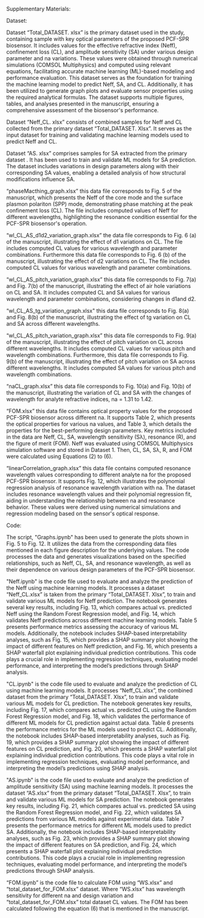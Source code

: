 Supplementary Materials:

Dataset:

Dataset “Total_DATASET. xlsx” is the primary dataset used in the study, containing sample with key optical parameters of the proposed PCF-SPR biosensor. It includes values for the effective refractive index (Neff), confinement loss (CL), and amplitude sensitivity (SA) under various design parameter and na variations. These values were obtained through numerical simulations (COMSOL Multiphysics) and computed using relevant equations, facilitating accurate machine learning (ML)-based modeling and performance evaluation. This dataset serves as the foundation for training the machine learning model to predict Neff, SA, and CL. Additionally, it has been utilized to generate graph plots and evaluate sensor properties using the required analytical formulas. The dataset supports multiple figures, tables, and analyses presented in the manuscript, ensuring a comprehensive assessment of the biosensor's performance.

Dataset “Neff_CL. xlsx” consists of combined samples for Neff and CL collected from the primary dataset “Total_DATASET. Xlsx”. It serves as the input dataset for training and validating machine learning models used to predict Neff and CL.

Dataset “AS. xlsx” comprises samples for SA extracted from the primary dataset . It has been used to train and validate ML models for SA prediction. The dataset includes variations in design parameters along with their corresponding SA values, enabling a detailed analysis of how structural modifications influence SA.

“phaseMacthing_graph.xlsx” this data file corresponds to Fig. 5 of the manuscript, which presents the Neff of the core mode and the surface plasmon polariton (SPP) mode, demonstrating phase matching at the peak confinement loss (CL). The file includes computed values of Neff for different wavelengths, highlighting the resonance condition essential for the PCF-SPR biosensor's operation. 

“wl_CL_AS_d1d2_variation_graph.xlsx” the data file corresponds to Fig. 6 (a) of the manuscript, illustrating the effect of d1 variations on CL. The file includes computed CL values for various wavelength and parameter combinations. Furthermore this data file corresponds to Fig. 6 (b) of the manuscript, illustrating the effect of d2 variations on CL. The file includes computed CL values for various wavelength and parameter combinations.

“wl_CL_AS_pitch_variation_graph.xlsx” this data file corresponds to Fig. 7(a) and Fig. 7(b) of the manuscript, illustrating the effect of air hole variations on CL and SA. It includes computed CL and SA values for various wavelength and parameter combinations, considering changes in d1and d2. 

“wl_CL_AS_tg_variation_graph.xlsx" this data file corresponds to Fig. 8(a) and Fig. 8(b) of the manuscript, illustrating the effect of tg variation on CL and SA across different wavelengths.

“wl_CL_AS_pitch_variation_graph.xlsx” this data file corresponds to Fig. 9(a) of the manuscript, illustrating the effect of pitch variation on CL across different wavelengths. It includes computed CL values for various pitch and wavelength combinations. Furthermore, this data file corresponds to Fig. 9(b) of the manuscript, illustrating the effect of pitch variation on SA across different wavelengths. It includes computed SA values for various pitch and wavelength combinations. 

“naCL_graph.xlsx” this data file corresponds to Fig. 10(a) and Fig. 10(b) of the manuscript, illustrating the variation of CL and SA with the changes of wavelength for analyte refractive indices, na = 1.31 to 1.42. 

“FOM.xlsx” this data file contains optical property values for the proposed PCF-SPR biosensor across different na. It supports Table 2, which presents the optical properties for various na values, and Table 3, which details the properties for the best-performing design parameters. Key metrics included in the data are Neff, CL, SA, wavelength sensitivity (Sλ), resonance (R), and the figure of merit (FOM). Neff was evaluated using COMSOL Multiphysics simulation software and stored in Dataset 1. Then, CL, SA, Sλ, R, and FOM were calculated using Equations (2) to (6).

“linearCorrelation_graph.xlsx” this data file contains computed resonance wavelength values corresponding to different analyte na for the proposed PCF-SPR biosensor. It supports Fig. 12, which illustrates the polynomial regression analysis of resonance wavelength variation with na. The dataset includes resonance wavelength values and their polynomial regression fit, aiding in understanding the relationship between na and resonance behavior. These values were derived using numerical simulations and regression modeling based on the sensor's optical response.

Code:

The script, "Graphs.ipynb" has been used to generate the plots shown in Fig. 5 to Fig. 12. It utilizes the data from the corresponding data files mentioned in each figure description for the underlying values. The code processes the data and generates visualizations based on the specified relationships, such as Neff, CL, SA, and resonance wavelength, as well as their dependence on various design parameters of the PCF-SPR biosensor.

"Neff.ipynb" is the code file used to evaluate and analyze the prediction of the Neff using machine learning models. It processes a dataset “Neff_CL.xlsx” is taken from the primary “Total_DATASET. Xlsx”, to train and validate various ML models for Neff prediction. The notebook generates several key results, including Fig. 13, which compares actual vs. predicted Neff using the Random Forest Regression model, and Fig. 14, which validates Neff predictions across different machine learning models. Table 5 presents performance metrics assessing the accuracy of various ML models. Additionally, the notebook includes SHAP-based interpretability analyses, such as Fig. 15, which provides a SHAP summary plot showing the impact of different features on Neff prediction, and Fig. 16, which presents a SHAP waterfall plot explaining individual prediction contributions. This code plays a crucial role in implementing regression techniques, evaluating model performance, and interpreting the model’s predictions through SHAP analysis.

"CL.ipynb" is the code file used to evaluate and analyze the prediction of CL using machine learning models. It processes “Neff_CL.xlsx”, the combined dataset from the primary “Total_DATASET. Xlsx”, to train and validate various ML models for CL prediction. The notebook generates key results, including Fig. 17, which compares actual vs. predicted CL using the Random Forest Regression model, and Fig. 18, which validates the performance of different ML models for CL prediction against actual data. Table 6 presents the performance metrics for the ML models used to predict CL. Additionally, the notebook includes SHAP-based interpretability analyses, such as Fig. 19, which provides a SHAP summary plot showing the impact of different features on CL prediction, and Fig. 20, which presents a SHAP waterfall plot explaining individual prediction contributions. This code plays a vital role in implementing regression techniques, evaluating model performance, and interpreting the model’s predictions using SHAP analysis.

"AS.ipynb" is the code file used to evaluate and analyze the prediction of amplitude sensitivity (SA) using machine learning models. It processes the dataset “AS.xlsx“ from the primary dataset “Total_DATASET. Xlsx”, to train and validate various ML models for SA prediction. The notebook generates key results, including Fig. 21, which compares actual vs. predicted SA using the Random Forest Regression model, and Fig. 22, which validates SA predictions from various ML models against experimental data. Table 7 presents the performance metrics for different ML models used to predict SA. Additionally, the notebook includes SHAP-based interpretability analyses, such as Fig. 23, which provides a SHAP summary plot showing the impact of different features on SA prediction, and Fig. 24, which presents a SHAP waterfall plot explaining individual prediction contributions. This code plays a crucial role in implementing regression techniques, evaluating model performance, and interpreting the model’s predictions through SHAP analysis.

“FOM.ipynb” is the code file to calculate FOM using “WS.xlsx” and “total_dataset_for_FOM.xlsx” dataset. Where “WS.xlsx” has wavelength sensitivity for different na and design variation and “total_dataset_for_FOM.xlsx” total dataset CL values. The FOM has been calculated following the equation (6) that is mentioned in the manuscript.
